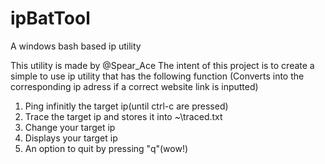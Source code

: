 # ipBatTool
A windows bash based ip utility


This utility is made by @Spear_Ace 
The intent of this project is to create a simple to use ip utility that has the following function
(Converts into the corresponding ip adress if a correct website link is inputted)
1. Ping infinitly the target ip(until ctrl-c are pressed)
2. Trace the target ip and stores it into ~\traced.txt
3. Change your target ip
4. Displays your target ip
5. An option to quit by pressing "q"(wow!)
